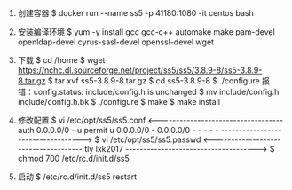 1. 创建容器
$ docker run --name ss5 -p 41180:1080 -it centos bash

2. 安装编译环境
$ yum -y install gcc gcc-c++ automake make pam-devel openldap-devel cyrus-sasl-devel openssl-devel wget

3. 下载
$ cd /home
$ wget https://nchc.dl.sourceforge.net/project/ss5/ss5/3.8.9-8/ss5-3.8.9-8.tar.gz
$ tar xvf ss5-3.8.9-8.tar.gz
$ cd ss5-3.8.9-8
$ ./configure
报错：config.status: include/config.h is unchanged
$ mv include/config.h include/config.h.bk
$ ./configure
$ make
$ make install

4. 修改配置
$ vi /etc/opt/ss5/ss5.conf
<-----------------------------------
auth 0.0.0.0/0 - u
permit u 0.0.0.0/0 - 0.0.0.0/0 - - - - -
----------------------------------->
$ vi /etc/opt/ss5/ss5.passwd
<-------------------------------------
tly lxk2017
------------------------------------->
$ chmod 700 /etc/rc.d/init.d/ss5

5. 启动
$ /etc/rc.d/init.d/ss5 restart

